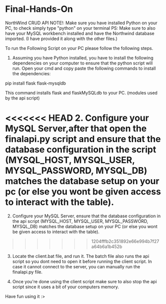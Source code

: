 # Final-Hands-On
NorthWind CRUD API
NOTE!: Make sure you have installed Python on your PC, to check simply type "python" on your terminal
PS: Make sure to also have your MySQL workbench installed and have the Northwind database imported. (I have provided it along with the other files.)

To run the Following Script on your PC please follow the following steps.

1. Assuming you have Python installed, you have to install the following dependencies on your computer to ensure that the python script will run.
Open your cmd and copy paste the following commands to install the dependencies:

pip install flask flask-mysqldb

This command installs flask and flaskMySQLdb to your PC. (modules used by the api script)

<<<<<<< HEAD
2. Configure your MySQL Server,after that open the finalapi.py script and ensure that the database configuration in the script (MYSQL_HOST, MYSQL_USER, MYSQL_PASSWORD, MYSQL_DB) matches the database setup on your pc (or else you wont be given access to interact with the table).
=======
2. Configure your MySQL Server, ensure that the database configuration in the api script (MYSQL_HOST, MYSQL_USER, MYSQL_PASSWORD, MYSQL_DB) matches the database setup on your PC (or else you wont be given access to interact with the table).
>>>>>>> 1204fffb2c351892e66e994b7f27a64b6a1b452b

3. Locate the client.bat file, and run it. The batch file also runs the api script so you dont need to open it before running the client script. In case it cannot connect to the server, you can manually run the finalapi.py file.

4. Once you're done using the client script make sure to also stop the api script since it uses a bit of your computers memory.

Have fun using it :>
